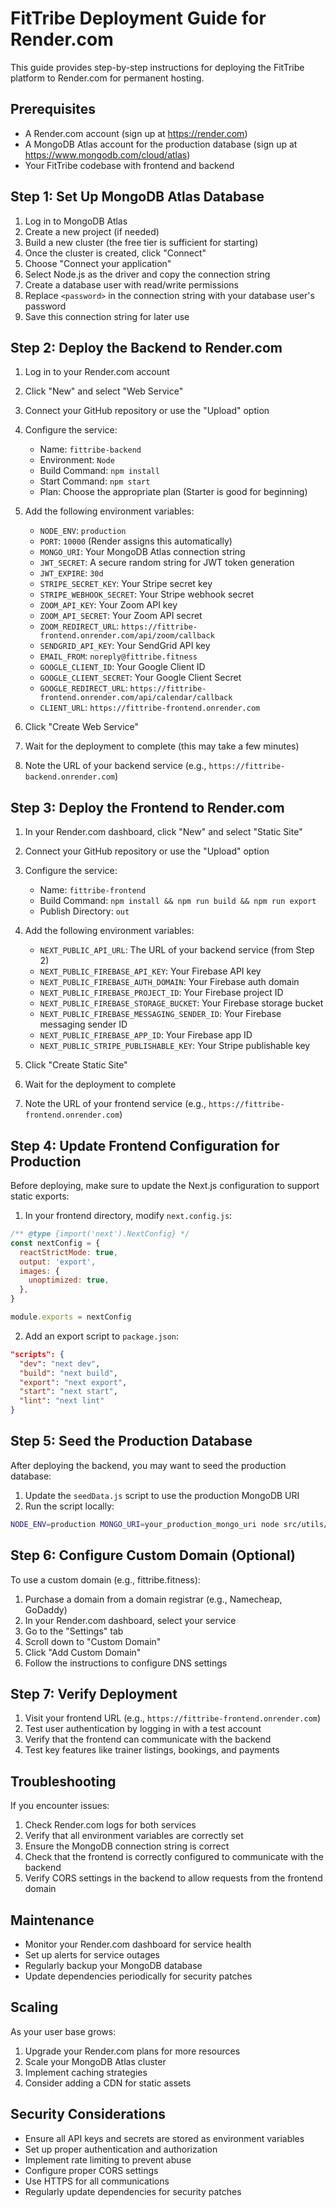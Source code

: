 # FitTribe Deployment Guide for Render.com

This guide provides step-by-step instructions for deploying the FitTribe platform to Render.com for permanent hosting.

## Prerequisites

- A Render.com account (sign up at https://render.com)
- A MongoDB Atlas account for the production database (sign up at https://www.mongodb.com/cloud/atlas)
- Your FitTribe codebase with frontend and backend

## Step 1: Set Up MongoDB Atlas Database

1. Log in to MongoDB Atlas
2. Create a new project (if needed)
3. Build a new cluster (the free tier is sufficient for starting)
4. Once the cluster is created, click "Connect"
5. Choose "Connect your application"
6. Select Node.js as the driver and copy the connection string
7. Create a database user with read/write permissions
8. Replace `<password>` in the connection string with your database user's password
9. Save this connection string for later use

## Step 2: Deploy the Backend to Render.com

1. Log in to your Render.com account
2. Click "New" and select "Web Service"
3. Connect your GitHub repository or use the "Upload" option
4. Configure the service:
   - Name: `fittribe-backend`
   - Environment: `Node`
   - Build Command: `npm install`
   - Start Command: `npm start`
   - Plan: Choose the appropriate plan (Starter is good for beginning)

5. Add the following environment variables:
   - `NODE_ENV`: `production`
   - `PORT`: `10000` (Render assigns this automatically)
   - `MONGO_URI`: Your MongoDB Atlas connection string
   - `JWT_SECRET`: A secure random string for JWT token generation
   - `JWT_EXPIRE`: `30d`
   - `STRIPE_SECRET_KEY`: Your Stripe secret key
   - `STRIPE_WEBHOOK_SECRET`: Your Stripe webhook secret
   - `ZOOM_API_KEY`: Your Zoom API key
   - `ZOOM_API_SECRET`: Your Zoom API secret
   - `ZOOM_REDIRECT_URL`: `https://fittribe-frontend.onrender.com/api/zoom/callback`
   - `SENDGRID_API_KEY`: Your SendGrid API key
   - `EMAIL_FROM`: `noreply@fittribe.fitness`
   - `GOOGLE_CLIENT_ID`: Your Google Client ID
   - `GOOGLE_CLIENT_SECRET`: Your Google Client Secret
   - `GOOGLE_REDIRECT_URL`: `https://fittribe-frontend.onrender.com/api/calendar/callback`
   - `CLIENT_URL`: `https://fittribe-frontend.onrender.com`

6. Click "Create Web Service"
7. Wait for the deployment to complete (this may take a few minutes)
8. Note the URL of your backend service (e.g., `https://fittribe-backend.onrender.com`)

## Step 3: Deploy the Frontend to Render.com

1. In your Render.com dashboard, click "New" and select "Static Site"
2. Connect your GitHub repository or use the "Upload" option
3. Configure the service:
   - Name: `fittribe-frontend`
   - Build Command: `npm install && npm run build && npm run export`
   - Publish Directory: `out`

4. Add the following environment variables:
   - `NEXT_PUBLIC_API_URL`: The URL of your backend service (from Step 2)
   - `NEXT_PUBLIC_FIREBASE_API_KEY`: Your Firebase API key
   - `NEXT_PUBLIC_FIREBASE_AUTH_DOMAIN`: Your Firebase auth domain
   - `NEXT_PUBLIC_FIREBASE_PROJECT_ID`: Your Firebase project ID
   - `NEXT_PUBLIC_FIREBASE_STORAGE_BUCKET`: Your Firebase storage bucket
   - `NEXT_PUBLIC_FIREBASE_MESSAGING_SENDER_ID`: Your Firebase messaging sender ID
   - `NEXT_PUBLIC_FIREBASE_APP_ID`: Your Firebase app ID
   - `NEXT_PUBLIC_STRIPE_PUBLISHABLE_KEY`: Your Stripe publishable key

5. Click "Create Static Site"
6. Wait for the deployment to complete
7. Note the URL of your frontend service (e.g., `https://fittribe-frontend.onrender.com`)

## Step 4: Update Frontend Configuration for Production

Before deploying, make sure to update the Next.js configuration to support static exports:

1. In your frontend directory, modify `next.config.js`:

```javascript
/** @type {import('next').NextConfig} */
const nextConfig = {
  reactStrictMode: true,
  output: 'export',
  images: {
    unoptimized: true,
  },
}

module.exports = nextConfig
```

2. Add an export script to `package.json`:

```json
"scripts": {
  "dev": "next dev",
  "build": "next build",
  "export": "next export",
  "start": "next start",
  "lint": "next lint"
}
```

## Step 5: Seed the Production Database

After deploying the backend, you may want to seed the production database:

1. Update the `seedData.js` script to use the production MongoDB URI
2. Run the script locally:
```bash
NODE_ENV=production MONGO_URI=your_production_mongo_uri node src/utils/seedData.js
```

## Step 6: Configure Custom Domain (Optional)

To use a custom domain (e.g., fittribe.fitness):

1. Purchase a domain from a domain registrar (e.g., Namecheap, GoDaddy)
2. In your Render.com dashboard, select your service
3. Go to the "Settings" tab
4. Scroll down to "Custom Domain"
5. Click "Add Custom Domain"
6. Follow the instructions to configure DNS settings

## Step 7: Verify Deployment

1. Visit your frontend URL (e.g., `https://fittribe-frontend.onrender.com`)
2. Test user authentication by logging in with a test account
3. Verify that the frontend can communicate with the backend
4. Test key features like trainer listings, bookings, and payments

## Troubleshooting

If you encounter issues:

1. Check Render.com logs for both services
2. Verify that all environment variables are correctly set
3. Ensure the MongoDB connection string is correct
4. Check that the frontend is correctly configured to communicate with the backend
5. Verify CORS settings in the backend to allow requests from the frontend domain

## Maintenance

- Monitor your Render.com dashboard for service health
- Set up alerts for service outages
- Regularly backup your MongoDB database
- Update dependencies periodically for security patches

## Scaling

As your user base grows:

1. Upgrade your Render.com plans for more resources
2. Scale your MongoDB Atlas cluster
3. Implement caching strategies
4. Consider adding a CDN for static assets

## Security Considerations

- Ensure all API keys and secrets are stored as environment variables
- Set up proper authentication and authorization
- Implement rate limiting to prevent abuse
- Configure proper CORS settings
- Use HTTPS for all communications
- Regularly update dependencies for security patches
